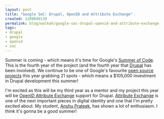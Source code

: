 ```yaml
--- 
layout: post
title: "Google SoC: Drupal, OpenID and Attribute Exchange"
created: 1209049139
permalink: blog/walkah/google-soc-drupal-openid-and-attribute-exchange
tags: 
- drupal
- google
- openid
- soc
---
```

<p>Summer is coming - which means it's time for Google's <a href="http://code.google.com/soc/2008/">Summer of Code</a>. This is the fourth year of the project (and the fourth year that <a href="http://drupal.org/">Drupal</a> has been involved). We continue to be one of Google's favourite <a href="<a href="http://drupal.org/node/249455">open source projects</a> this year grabbing 21 spots - which means a $105,000 investment in Drupal development this summer!</p>

<p>I'm excited as this will be my third year as a mentor and my project this year will be <a href="http://code.google.com/soc/2008/drupal/appinfo.html?csaid=38C7A068DBDDD3D7">OpenID Attribute Exchange</a> support for Drupal. <a href="http://openid.net/specs/openid-attribute-exchange-1_0.html">Attribute Exchange</a> is one of the next important pieces in digital identity and one that I'm pretty excited about. My student, <a href="http://anshprat.wordpress.com/">Anshu Prateek</a>, has shown a lot of enthusiasm. I think it's gonna be a good summer!</p>
